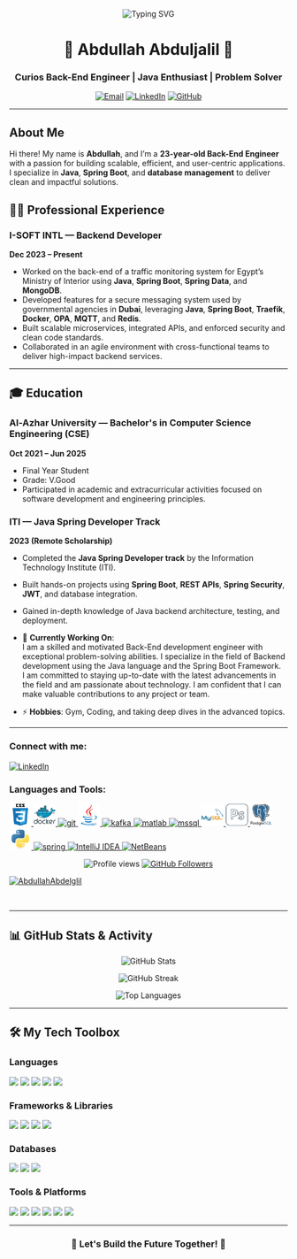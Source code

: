 <div align="center">
  <img src="https://readme-typing-svg.demolab.com?font=Fira+Code&size=30&duration=3000&pause=500&color=1BF766&center=true&vCenter=true&width=1000&lines=Welcome+to+My+GitHub+Profile!;Back-End+Engineer+|+Spring+Boot+Specialist+🚀;Clean+Code+Advocate+|+OOP+%26+SOLID+Expert+✨;Collaborate+to+Innovate+%F0%9F%94%A5" alt="Typing SVG">
</div>

<h1 align="center">🌟 Abdullah Abduljalil 🌟</h1>
<h3 align="center">Curios Back-End Engineer | Java Enthusiast | Problem Solver</h3>

<p align="center">
  <a href="mailto:abdullah.abduljalil.zaky@gmail.com"><img src="https://img.shields.io/badge/Email-Contact%20Me-red?style=for-the-badge&logo=gmail&logoColor=white" alt="Email"></a>
  <a href="www.linkedin.com/in/abdullah-abdulgalil-aa583a285"><img src="https://img.shields.io/badge/LinkedIn-Connect-blue?style=for-the-badge&logo=linkedin&logoColor=white" alt="LinkedIn"></a>
  <a href="https://github.com/AbdullahAbdelglil"><img src="https://img.shields.io/badge/GitHub-Check%20Out-black?style=for-the-badge&logo=github&logoColor=white" alt="GitHub"></a>
</p>

---

##  About Me

Hi there! My name is **Abdullah**, and I’m a **23-year-old Back-End Engineer** with a passion for building scalable, efficient, and user-centric applications. I specialize in **Java**, **Spring Boot**, and **database management** to deliver clean and impactful solutions.

## 🧑‍💻 Professional Experience

### I-SOFT INTL — Backend Developer  
**Dec 2023 – Present**  
- Worked on the back-end of a traffic monitoring system for Egypt’s Ministry of Interior using **Java**, **Spring Boot**, **Spring Data**, and **MongoDB**.
- Developed features for a secure messaging system used by governmental agencies in **Dubai**, leveraging **Java**, **Spring Boot**, **Traefik**, **Docker**, **OPA**, **MQTT**, and **Redis**.
- Built scalable microservices, integrated APIs, and enforced security and clean code standards.
- Collaborated in an agile environment with cross-functional teams to deliver high-impact backend services.

---

## 🎓 Education

### Al-Azhar University — Bachelor's in Computer Science Engineering (CSE)  
**Oct 2021 – Jun 2025**  
- Final Year Student  
- Grade: V.Good  
- Participated in academic and extracurricular activities focused on software development and engineering principles.

### ITI — Java Spring Developer Track  
**2023 (Remote Scholarship)**  
- Completed the **Java Spring Developer track** by the Information Technology Institute (ITI).  
- Built hands-on projects using **Spring Boot**, **REST APIs**, **Spring Security**, **JWT**, and database integration.  
- Gained in-depth knowledge of Java backend architecture, testing, and deployment.


- 🔭 **Currently Working On**:  
I am a skilled and motivated Back-End development engineer with exceptional problem-solving abilities. I specialize in the field of Backend development using the Java language and the Spring Boot Framework.  
I am committed to staying up-to-date with the latest advancements in the field and am passionate about technology. I am confident that I can make valuable contributions to any project or team.
- ⚡ **Hobbies**: Gym, Coding, and taking deep dives in the advanced topics.


---
<h3 align="left">Connect with me:</h3>
<p align="left">
    <a href="www.linkedin.com/in/abdullah-abdulgalil-aa583a285" target="blank">
        <img align="center" src="https://raw.githubusercontent.com/rahuldkjain/github-profile-readme-generator/master/src/images/icons/Social/linked-in-alt.svg" alt="LinkedIn" height="30" width="40" />
    </a>
</p>

<h3 align="left">Languages and Tools:</h3>
<p align="left">
    <a href="https://www.w3schools.com/css/" target="_blank" rel="noreferrer">
        <img src="https://raw.githubusercontent.com/devicons/devicon/master/icons/css3/css3-original-wordmark.svg" alt="css3" width="40" height="40" />
    </a>
    <a href="https://www.docker.com/" target="_blank" rel="noreferrer">
        <img src="https://raw.githubusercontent.com/devicons/devicon/master/icons/docker/docker-original-wordmark.svg" alt="docker" width="40" height="40" />
    </a>
    <a href="https://git-scm.com/" target="_blank" rel="noreferrer">
        <img src="https://www.vectorlogo.zone/logos/git-scm/git-scm-icon.svg" alt="git" width="40" height="40" />
    </a>
    <a href="https://www.java.com" target="_blank" rel="noreferrer">
        <img src="https://raw.githubusercontent.com/devicons/devicon/master/icons/java/java-original.svg" alt="java" width="40" height="40" />
    </a>
    <a href="https://kafka.apache.org/" target="_blank" rel="noreferrer">
        <img src="https://www.vectorlogo.zone/logos/apache_kafka/apache_kafka-icon.svg" alt="kafka" width="40" height="40" />
    </a>
    <a href="https://www.mathworks.com/" target="_blank" rel="noreferrer">
        <img src="https://upload.wikimedia.org/wikipedia/commons/2/21/Matlab_Logo.png" alt="matlab" width="40" height="40" />
    </a>
    <a href="https://www.microsoft.com/en-us/sql-server" target="_blank" rel="noreferrer">
        <img src="https://www.svgrepo.com/show/303229/microsoft-sql-server-logo.svg" alt="mssql" width="40" height="40" />
    </a>
    <a href="https://www.mysql.com/" target="_blank" rel="noreferrer">
        <img src="https://raw.githubusercontent.com/devicons/devicon/master/icons/mysql/mysql-original-wordmark.svg" alt="mysql" width="40" height="40" />
    </a>
    <a href="https://www.photoshop.com/en" target="_blank" rel="noreferrer">
        <img src="https://raw.githubusercontent.com/devicons/devicon/master/icons/photoshop/photoshop-line.svg" alt="photoshop" width="40" height="40" />
    </a>
    <a href="https://www.postgresql.org" target="_blank" rel="noreferrer">
        <img src="https://raw.githubusercontent.com/devicons/devicon/master/icons/postgresql/postgresql-original-wordmark.svg" alt="postgresql" width="40" height="40" />
    </a>
    <a href="https://www.python.org" target="_blank" rel="noreferrer">
        <img src="https://raw.githubusercontent.com/devicons/devicon/master/icons/python/python-original.svg" alt="python" width="40" height="40" />
    </a>
    <a href="https://spring.io/" target="_blank" rel="noreferrer">
        <img src="https://www.vectorlogo.zone/logos/springio/springio-icon.svg" alt="spring" width="40" height="40" />
    </a>
    <a href="https://www.jetbrains.com/idea/" target="_blank" rel="noreferrer">
        <img src="https://img.shields.io/badge/IntelliJ_IDEA-%231877F2.svg?style=for-the-badge&logo=intellij-idea&logoColor=white" alt="IntelliJ IDEA" width="40" height="40" />
    </a>
    <a href="https://netbeans.apache.org/" target="_blank" rel="noreferrer">
        <img src="https://img.shields.io/badge/NetBeans-%23000000.svg?style=for-the-badge&logo=apache-netbeans&logoColor=white" alt="NetBeans" width="40" height="40" />
    </a>
</p>

<p align="center">
    <img src="https://komarev.com/ghpvc/?username=AbdullahAbdelglil&label=Profile%20views&color=0e75b6&style=flat" alt="Profile views" />
    <a href="https://github.com/AbdullahAbdelglil">
        <img src="https://img.shields.io/github/followers/AbdullahAbdelglil?label=Followers&style=social" alt="GitHub Followers">
    </a>
</p>

<p align="left">
    <a href="https://github.com/ryo-ma/github-profile-trophy">
        <img src="https://github-profile-trophy.vercel.app/?username=AbdullahAbdelglil" alt="AbdullahAbdelglil" />
    </a>
</p>

<p align="left">
    <a href="https://twitter.com/" target="blank">
        <img src="https://img.shields.io/twitter/follow/?logo=twitter&style=for-the-badge" alt="" />
    </a>
</p>

---


## 📊 GitHub Stats & Activity

<p align="center">
  <img src="https://github-readme-stats.vercel.app/api?username=AbdullahAbdelglil&show_icons=true&theme=tokyonight" alt="GitHub Stats">
</p>
<p align="center">
  <img src="https://github-readme-streak-stats.herokuapp.com/?user=AbdullahAbdelglil&theme=tokyonight" alt="GitHub Streak">
</p>
<p align="center">
  <img src="https://github-readme-stats.vercel.app/api/top-langs/?username=AbdullahAbdelglil&langs_count=8&theme=tokyonight&layout=compact" alt="Top Languages">
</p>

---


## 🛠️ My Tech Toolbox

### **Languages**
<p align="left">
  <img src="https://img.shields.io/badge/Java-%23ED8B00.svg?style=for-the-badge&logo=openjdk&logoColor=white">
  <img src="https://img.shields.io/badge/Python-%233776AB.svg?style=for-the-badge&logo=python&logoColor=white">
  <img src="https://img.shields.io/badge/SQL-%23004880.svg?style=for-the-badge&logo=postgresql&logoColor=white">
  <img src="https://img.shields.io/badge/HTML5-%23E34F26.svg?style=for-the-badge&logo=html5&logoColor=white">
  <img src="https://img.shields.io/badge/CSS3-%231572B6.svg?style=for-the-badge&logo=css3&logoColor=white">
</p>

### **Frameworks & Libraries**
<p align="left">
  <img src="https://img.shields.io/badge/Spring_Boot-%236DB33F.svg?style=for-the-badge&logo=spring&logoColor=white">
  <img src="https://img.shields.io/badge/Hibernate-%2359666C.svg?style=for-the-badge&logo=hibernate&logoColor=white">
  <img src="https://img.shields.io/badge/JUnit-%2325A162.svg?style=for-the-badge&logo=junit5&logoColor=white">
  <img src="https://img.shields.io/badge/Thymeleaf-%23005599.svg?style=for-the-badge&logo=thymeleaf&logoColor=white">
</p>

### **Databases**
<p align="left">
  <img src="https://img.shields.io/badge/MySQL-%234479A1.svg?style=for-the-badge&logo=mysql&logoColor=white">
  <img src="https://img.shields.io/badge/PostgreSQL-%234169E1.svg?style=for-the-badge&logo=postgresql&logoColor=white">
  <img src="https://img.shields.io/badge/H2-Database-%234E6E66.svg?style=for-the-badge&logoColor=white">
</p>

### **Tools & Platforms**
<p align="left">
  <img src="https://img.shields.io/badge/Docker-%232496ED.svg?style=for-the-badge&logo=docker&logoColor=white">
  <img src="https://img.shields.io/badge/Postman-%23FF6C37.svg?style=for-the-badge&logo=postman&logoColor=white">
  <img src="https://img.shields.io/badge/Git-%23F05032.svg?style=for-the-badge&logo=git&logoColor=white">
  <img src="https://img.shields.io/badge/VS_Code-%23007ACC.svg?style=for-the-badge&logo=visualstudiocode&logoColor=white">
  <img src="https://img.shields.io/badge/IntelliJ_IDEA-%231877F2.svg?style=for-the-badge&logo=intellij-idea&logoColor=white">
  <img src="https://img.shields.io/badge/NetBeans-%23000000.svg?style=for-the-badge&logo=apache-netbeans&logoColor=white">
</p>

---

<div align="center">
  <h3>🚀 Let's Build the Future Together! 🚀</h3>
</div>
